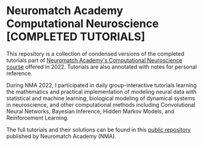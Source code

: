 # Neuromatch Academy Computational Neuroscience [COMPLETED TUTORIALS]
This repository is a collection of condensed versions of the completed tutorials part of [Neuromatch Academy's Computational Neuroscience course](https://compneuro.neuromatch.io/tutorials/intro.html) offered in 2022. Tutorials are also annotated with notes for personal reference. 

During NMA 2022, I participated in daily group-interactive tutorials learning the mathematics and practical implementation of modeling neural data with statistical and machine learning, biological modeling of dynamical systems in neuroscience, and other computational methods including Convolutional Neural Networks, Bayesian Inference, Hidden Markov Models, and Reinforcement Learning.

The full tutorials and their solutions can be found in this [public repository](https://github.com/NeuromatchAcademy/course-content) published by Neuromatch
Academy (NMA).
